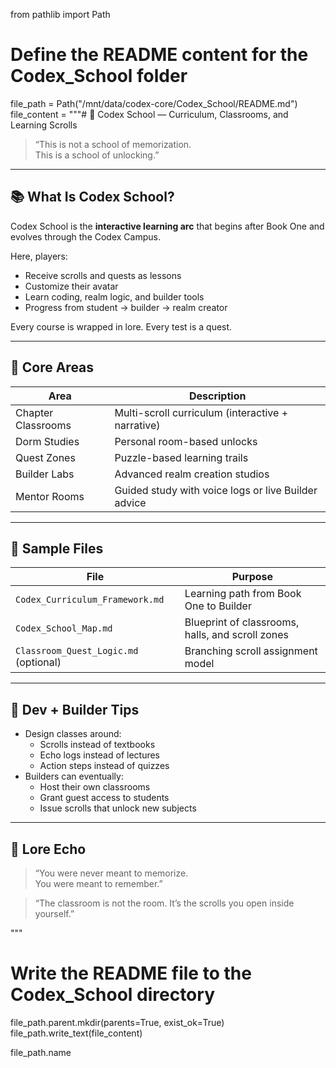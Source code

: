 from pathlib import Path

# Define the README content for the Codex_School folder
file_path = Path("/mnt/data/codex-core/Codex_School/README.md")
file_content = """# 🏫 Codex School — Curriculum, Classrooms, and Learning Scrolls

> “This is not a school of memorization.  
> This is a school of unlocking.”

---

## 📚 What Is Codex School?

Codex School is the **interactive learning arc** that begins after Book One and evolves through the Codex Campus.

Here, players:
- Receive scrolls and quests as lessons
- Customize their avatar
- Learn coding, realm logic, and builder tools
- Progress from student → builder → realm creator

Every course is wrapped in lore. Every test is a quest.

---

## 🧭 Core Areas

| Area | Description |
|------|-------------|
| Chapter Classrooms | Multi-scroll curriculum (interactive + narrative) |
| Dorm Studies | Personal room-based unlocks |
| Quest Zones | Puzzle-based learning trails |
| Builder Labs | Advanced realm creation studios |
| Mentor Rooms | Guided study with voice logs or live Builder advice |

---

## 📁 Sample Files

| File | Purpose |
|------|---------|
| `Codex_Curriculum_Framework.md` | Learning path from Book One to Builder |
| `Codex_School_Map.md` | Blueprint of classrooms, halls, and scroll zones |
| `Classroom_Quest_Logic.md` (optional) | Branching scroll assignment model |

---

## 🧠 Dev + Builder Tips

- Design classes around:
  - Scrolls instead of textbooks
  - Echo logs instead of lectures
  - Action steps instead of quizzes
- Builders can eventually:
  - Host their own classrooms
  - Grant guest access to students
  - Issue scrolls that unlock new subjects

---

## 🌌 Lore Echo

> “You were never meant to memorize.  
> You were meant to remember.”

> “The classroom is not the room. It’s the scrolls you open inside yourself.”

"""

# Write the README file to the Codex_School directory
file_path.parent.mkdir(parents=True, exist_ok=True)
file_path.write_text(file_content)

file_path.name
